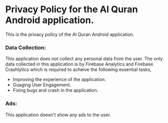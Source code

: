 # Privacy Policy for the Al Quran Android application.

This is the privacy policy of the Al Quran Android application.

### Data Collection:

This application does not collect any personal data from the user. The only data collected in this application is by Firebase Analytics and Firebase Crashlytics which is required to acheive the following essential tasks,

- Improving the experience of the application.
- Guaging User Engagement.
- Fixing bugs and crash in the application.

### Ads:

This application doesn't show any ads to the user.


